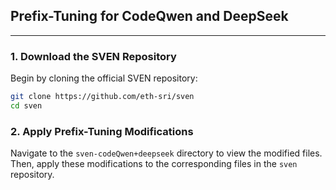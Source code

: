 ## Prefix-Tuning for CodeQwen and DeepSeek
---

### 1. Download the SVEN Repository

Begin by cloning the official SVEN repository:

```bash
git clone https://github.com/eth-sri/sven
cd sven
```


### 2. Apply Prefix-Tuning Modifications

Navigate to the `sven-codeQwen+deepseek` directory to view the modified files.  
Then, apply these modifications to the corresponding files in the `sven` repository.
